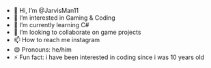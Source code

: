- 👋 Hi, I’m @JarvisMan11
- 👀 I’m interested in Gaming & Coding
- 🌱 I’m currently learning C#
- 💞️ I’m looking to collaborate on game projects
- 📫 How to reach me instagram
- 😄 Pronouns: he/him
- ⚡ Fun fact: i have been interested in coding since i was 10 years old

<!---
JarvisMan11/JarvisMan11 is a ✨ special ✨ repository because its `README.md` (this file) appears on your GitHub profile.
You can click the Preview link to take a look at your changes.
--->
